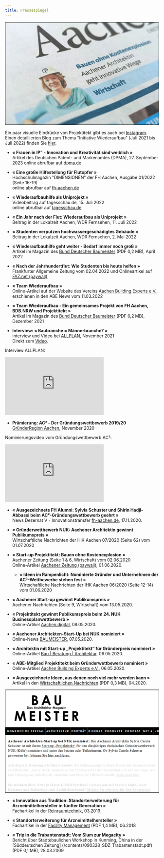 ```yaml
---
title: Pressespiegel
---
```

<img src="/contents/AZ1.jpg" alt="Aachener Zeitung vom 02.06.2020" style="border: black solid 1px;"> 

Ein paar visuelle Eindrücke von Projektitekt gibt es auch bei [Instagram](https://www.instagram.com/projektitekt.de/). 
Einen detaillierten Blog zum Thema "Initiative Wiederaufbau" (Juli 2021 bis Juli 2022) finden Sie [hier](/wiederaufbau).

- **« Frauen in IP" - Innovation und Kreativität sind weiblich »**<br>
  Artikel des Deutschen Patent- und Markenamtes (DPMA), 27. September 2023
  online abrufbar auf [dpma.de](https://www.dpma.de/dpma/veroeffentlichungen/patentefrauen/womeninip_aachen/index.html)

- **« Eine große Hilfestellung für Flutopfer »**<br>
  Hochschulmagazin "DIMENSIONEN" der FH Aachen, Ausgabe 01/2022 (Seite 16-19)<br>
  online abrufbar auf [fh-aachen.de](https://www.fh-aachen.de/fileadmin/org/org_poem/publikationen/dateien/dimensionen_FH_2022-01.pdf)

- **« Wiederaufbauhilfe als Uniprojekt »**<br>
  Videobeitrag auf tagesschau.de, 15. Juli 2022<br>
  online abrufbar auf [tagesschau.de](https://www.tagesschau.de/regional/nordrheinwestfalen/wdr-story-49131.html)

- **« Ein Jahr nach der Flut: Wiederaufbau als Uniprojekt »**<br>
  Beitrag in der Lokalzeit Aachen, WDR Fernsehen, 11. Juli 2022<br>

- **« Studenten verputzen hochwassergeschädigtes Gebäude »**<br>
  Beitrag in der Lokalzeit Aachen, WDR Fernsehen, 2. Mai 2022

- **« Wiederaufbauhilfe geht weiter - Bedarf immer noch groß »**<br>
  Artikel im Magazin des [Bund Deutscher Baumeister](/contents/2022-04_BDB_Projekt_Stolberg.pdf) (PDF 0,2 MB), April 2022

- **« Nach der Jahrhundertflut: Wie Studenten bis heute helfen »**<br>
  Frankfurter Allgemeine Zeitung vom 02.04.2022 und Onlineartikel auf [FAZ.net (paywall)](https://www.faz.net/aktuell/karriere-hochschule/stolberg-wie-studenten-nach-flutkatastrophe-bis-heute-helfen-17925938.html)
  
- **« Team Wiederaufbau »**<br>
 Online-Artikel auf der Website des Vereins [Aachen Building Experts e.V.](https://aachenbuildingexperts.de/blog/2022/03/10/team-wiederaufbau-ein-gemeinsames-projekt-von-fh-aachen-bdb-nrw-und-projektitekt/), erschienen in den ABE News vom 11.03.2022

- **« Team Wiederaufbau - Ein gemeinsames Projekt von FH Aachen, BDB.NRW und Projektitekt »**<br>
  Artikel im Magazin des [Bund Deutscher Baumeister](/contents/2021-12_BDB_Projekt_Stolberg.pdf) (PDF 0,2 MB), Dezember 2021
  
- **Interview: « Baubranche = Männerbranche? »**<br>
   Interview und Video bei [ALLPLAN](https://info.allplan.com/de/frauen-in-der-baubranche-sylvia-schuster.html), November 2021<br>
   Direkt zum [Video](https://www.youtube.com/watch?v=RealncV2sLU).

Interview ALLPLAN:
<p><iframe width="324" height="190" src="https://www.youtube.com/embed/RealncV2sLU" frameborder="0" allow="accelerometer; autoplay; clipboard-write; encrypted-media; gyroscope; picture-in-picture" allowfullscreen></iframe></p>

- **Prämierung: AC² - Der Gründungswettbewerb 2019/20**<br>
 [GründerRegion Aachen](https://www.gruenderregion.de/wettbewerbe/ac2-der-gruendungswettbewerb/praemierung.html), November 2020
 
 Nominierungsvideo vom Gründungswettbewerb AC²:
<p><iframe width="324" height="190" src="https://www.youtube.com/embed/fAIEvRlivSY" frameborder="0" allow="accelerometer; autoplay; clipboard-write; encrypted-media; gyroscope; picture-in-picture" allowfullscreen></iframe></p>

- **« Ausgezeichnete FH Alumni: Sylvia Schuster und Shirin Hadji-Abbassi beim AC²-Gründungswettbewerb geehrt »**<br>
  News Dezernat V - Innovationstransfer [fh-aachen.de](https://www.fh-aachen.de/hochschule/zentralverwaltung/dezernat-v-innovationstransfer/start-up/news), 17.11.2020.

- **« Gründerwettbewerb NUK: Aachener Architektin gewinnt Publikumspreis »**<br>
  Wirtschaftliche Nachrichten der IHK Aachen 07/2020 (Seite 62) vom 01.07.2020
  
- **« Start-up Projektitekt: Bauen ohne Kostenexplosion »**<br>
  Aachener Zeitung (Seite 1 & 6, Wirtschaft) vom 02.06.2020 <br>
  Online-Artikel [Aachener Zeitung (paywall)](https://www.aachener-zeitung.de/wirtschaft/bauen-ohne-kostenexplosion_aid-51371629), 01.06.2020.
   
  - **« Ideen im Rampenlicht: Nominierte Gründer und Unternehmen der AC²-Wettbewerbe stehen fest »**<br>
  Wirtschaftliche Nachrichten der IHK Aachen 06/2020 (Seite 12-14) vom 01.06.2020

- **« Aachener Start-up gewinnt Publikumspreis »**<br>
  Aachener Nachrichten (Seite 9, Wirtschaft) vom 13.05.2020.

- **« Projektitekt gewinnt Publikumspreis beim 24. NUK Businessplanwettbewerb »**<br>
  Online-Artikel [Aachen.digital](https://aachen.digital/news/publikumspreis-projektitekt/), 08.05.2020.
  
- **« Aachener Architekten-Start-Up bei NUK nominiert »**<br>
  Online-News [BAUMEISTER](https://www.baumeister.de/ruecktritt-von-florian-pronold-noch-nicht-angenommen/), 07.05.2020.  

- **« Architektin mit Start-up „Projektitekt“ für Gründerpreis nominiert »**<br>
  Online-Artikel [Bau | Beratung | Architektur](https://www.bba-online.de/aktuell/meldungen/architektin-start-up-gruenderpreis-nominiert/), 06.05.2020.
  
- **« ABE-Mitglied Projektitekt beim Gründerwettbewerb nominiert »**<br>
  Online-Artikel [Aachen Building Experts e.V.](https://aachenbuildingexperts.de/blog/2020/05/06/abe-mitglied-projektitekt-beim-gruenderwettbewerb-nuk-nominiert/?kat2&target=news_item4653), 06.05.2020.

- **« Ausgezeichnete Ideen, aus denen noch viel mehr werden kann »**<br>
  Artikel in den [Wirtschaftlichen Nachrichten](/contents/2020-04_Wirtschaftliche_Nachrichten_Gruendungswettbewerb.pdf) (PDF 0,3 MB), 04.2020.

<img src="/contents/200508_baumeister_news.jpg" alt="Baumeister News vom 08.05.2020" style="border: black solid 1px;">

- **« Innovation aus Tradition: Standorterweiterung für Arzneimittelhersteller in fünfter Generation »**<br>
  Fachartikel in der [Reinraumtechnik](https://www.reinraum.de/news.html?id=5298), 03.2019.

- **« Standorterweiterung für Arzneimittelhersteller »**<br>
  Fachartikel in der [Facility Management](/contents/2018_Artikel_Facility_Management.pdf) (PDF 1,4 MB), 06.2018
  
 - **« Trip in die Trabantenstadt: Vom Slum zur Megacity »**<br>
 Bericht über Städtebaulichen Workshop in Kunming, China in der [Süddeutschen Zeitung] (/contents/090328_SDZ_Trabantenstadt.pdf) (PDF 0,1 MB), 28.03.2009
  
